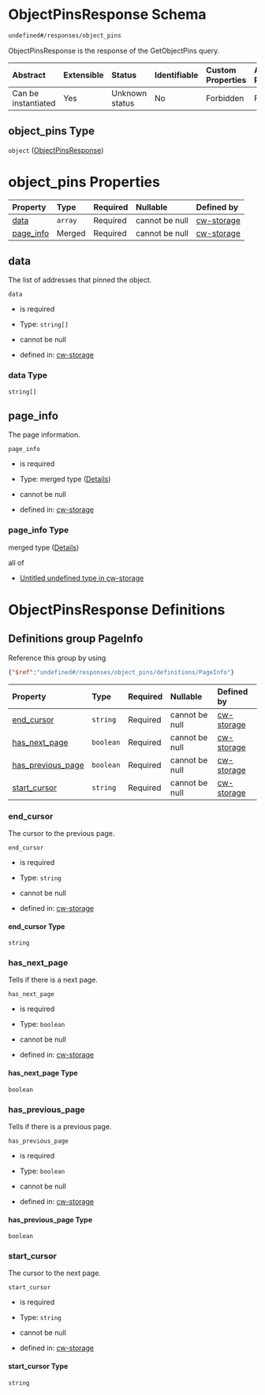# ObjectPinsResponse Schema

```txt
undefined#/responses/object_pins
```

ObjectPinsResponse is the response of the GetObjectPins query.

| Abstract            | Extensible | Status         | Identifiable | Custom Properties | Additional Properties | Access Restrictions | Defined In                                                         |
| :------------------ | :--------- | :------------- | :----------- | :---------------- | :-------------------- | :------------------ | :----------------------------------------------------------------- |
| Can be instantiated | Yes        | Unknown status | No           | Forbidden         | Forbidden             | none                | [cw-storage.json\*](schema/cw-storage.json "open original schema") |

## object\_pins Type

`object` ([ObjectPinsResponse](cw-storage-responses-objectpinsresponse.md))

# object\_pins Properties

| Property                 | Type    | Required | Nullable       | Defined by                                                                                                                            |
| :----------------------- | :------ | :------- | :------------- | :------------------------------------------------------------------------------------------------------------------------------------ |
| [data](#data)            | `array` | Required | cannot be null | [cw-storage](cw-storage-responses-objectpinsresponse-properties-data.md "undefined#/responses/object_pins/properties/data")           |
| [page\_info](#page_info) | Merged  | Required | cannot be null | [cw-storage](cw-storage-responses-objectpinsresponse-properties-page_info.md "undefined#/responses/object_pins/properties/page_info") |

## data

The list of addresses that pinned the object.

`data`

* is required

* Type: `string[]`

* cannot be null

* defined in: [cw-storage](cw-storage-responses-objectpinsresponse-properties-data.md "undefined#/responses/object_pins/properties/data")

### data Type

`string[]`

## page\_info

The page information.

`page_info`

* is required

* Type: merged type ([Details](cw-storage-responses-objectpinsresponse-properties-page_info.md))

* cannot be null

* defined in: [cw-storage](cw-storage-responses-objectpinsresponse-properties-page_info.md "undefined#/responses/object_pins/properties/page_info")

### page\_info Type

merged type ([Details](cw-storage-responses-objectpinsresponse-properties-page_info.md))

all of

* [Untitled undefined type in cw-storage](cw-storage-responses-objectpinsresponse-properties-page_info-allof-0.md "check type definition")

# ObjectPinsResponse Definitions

## Definitions group PageInfo

Reference this group by using

```json
{"$ref":"undefined#/responses/object_pins/definitions/PageInfo"}
```

| Property                                  | Type      | Required | Nullable       | Defined by                                                                                                                                                                                      |
| :---------------------------------------- | :-------- | :------- | :------------- | :---------------------------------------------------------------------------------------------------------------------------------------------------------------------------------------------- |
| [end\_cursor](#end_cursor)                | `string`  | Required | cannot be null | [cw-storage](cw-storage-responses-objectpinsresponse-definitions-pageinfo-properties-end_cursor.md "undefined#/responses/object_pins/definitions/PageInfo/properties/end_cursor")               |
| [has\_next\_page](#has_next_page)         | `boolean` | Required | cannot be null | [cw-storage](cw-storage-responses-objectpinsresponse-definitions-pageinfo-properties-has_next_page.md "undefined#/responses/object_pins/definitions/PageInfo/properties/has_next_page")         |
| [has\_previous\_page](#has_previous_page) | `boolean` | Required | cannot be null | [cw-storage](cw-storage-responses-objectpinsresponse-definitions-pageinfo-properties-has_previous_page.md "undefined#/responses/object_pins/definitions/PageInfo/properties/has_previous_page") |
| [start\_cursor](#start_cursor)            | `string`  | Required | cannot be null | [cw-storage](cw-storage-responses-objectpinsresponse-definitions-pageinfo-properties-start_cursor.md "undefined#/responses/object_pins/definitions/PageInfo/properties/start_cursor")           |

### end\_cursor

The cursor to the previous page.

`end_cursor`

* is required

* Type: `string`

* cannot be null

* defined in: [cw-storage](cw-storage-responses-objectpinsresponse-definitions-pageinfo-properties-end_cursor.md "undefined#/responses/object_pins/definitions/PageInfo/properties/end_cursor")

#### end\_cursor Type

`string`

### has\_next\_page

Tells if there is a next page.

`has_next_page`

* is required

* Type: `boolean`

* cannot be null

* defined in: [cw-storage](cw-storage-responses-objectpinsresponse-definitions-pageinfo-properties-has_next_page.md "undefined#/responses/object_pins/definitions/PageInfo/properties/has_next_page")

#### has\_next\_page Type

`boolean`

### has\_previous\_page

Tells if there is a previous page.

`has_previous_page`

* is required

* Type: `boolean`

* cannot be null

* defined in: [cw-storage](cw-storage-responses-objectpinsresponse-definitions-pageinfo-properties-has_previous_page.md "undefined#/responses/object_pins/definitions/PageInfo/properties/has_previous_page")

#### has\_previous\_page Type

`boolean`

### start\_cursor

The cursor to the next page.

`start_cursor`

* is required

* Type: `string`

* cannot be null

* defined in: [cw-storage](cw-storage-responses-objectpinsresponse-definitions-pageinfo-properties-start_cursor.md "undefined#/responses/object_pins/definitions/PageInfo/properties/start_cursor")

#### start\_cursor Type

`string`
